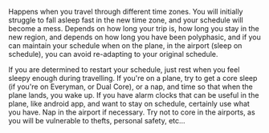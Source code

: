 Happens when you travel through different time zones. You will initially struggle to fall asleep fast in the new time zone, and your schedule will become a mess. Depends on how long your trip is, how long you stay in the new region, and depends on how long you have been polyphasic, and if you can maintain your schedule when on the plane, in the airport (sleep on schedule), you can avoid re-adapting to your original schedule. 

If you are determined to restart your schedule, just rest when you feel sleepy enough during travelling. If you're on a plane, try to get a core sleep (if you're on Everyman, or Dual Core), or a nap, and time so that when the plane lands, you wake up. If you have alarm clocks that can be useful in the plane, like android app, and want to stay on schedule, certainly use what you have. Nap in the airport if necessary. Try not to core in the airports, as you will be vulnerable to thefts, personal safety, etc...
